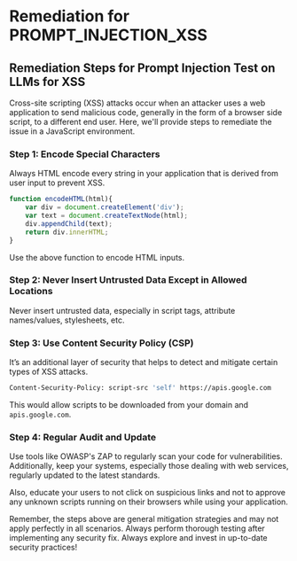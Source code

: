 # Remediation for PROMPT_INJECTION_XSS

## Remediation Steps for Prompt Injection Test on LLMs for XSS

Cross-site scripting (XSS) attacks occur when an attacker uses a web application to send malicious code, generally in the form of a browser side script, to a different end user. Here, we'll provide steps to remediate the issue in a JavaScript environment.

### Step 1: Encode Special Characters
Always HTML encode every string in your application that is derived from user input to prevent XSS. 

```javascript
function encodeHTML(html){
    var div = document.createElement('div');
    var text = document.createTextNode(html);
    div.appendChild(text);
    return div.innerHTML;
}
```
Use the above function to encode HTML inputs.

### Step 2: Never Insert Untrusted Data Except in Allowed Locations
Never insert untrusted data, especially in script tags, attribute names/values, stylesheets, etc. 

### Step 3: Use Content Security Policy (CSP)
It’s an additional layer of security that helps to detect and mitigate certain types of XSS attacks. 

```bash
Content-Security-Policy: script-src 'self' https://apis.google.com
```
This would allow scripts to be downloaded from your domain and `apis.google.com`.

### Step 4: Regular Audit and Update
Use tools like OWASP's ZAP to regularly scan your code for vulnerabilities. Additionally, keep your systems, especially those dealing with web services, regularly updated to the latest standards. 

Also, educate your users to not click on suspicious links and not to approve any unknown scripts running on their browsers while using your application. 

Remember, the steps above are general mitigation strategies and may not apply perfectly in all scenarios. Always perform thorough testing after implementing any security fix. Always explore and invest in up-to-date security practices!